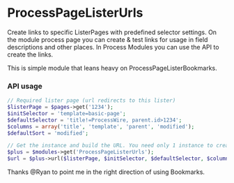 # ProcessPageListerUrls

Create links to specific ListerPages with predefined selector settings. On the module process page you can create & test links for usage in field descriptions and other places. In Process Modules you can use the API to create the links.

This is simple module that leans heavy on ProcessPageListerBookmarks.

### API usage

```php
// Required lister page (url redirects to this lister)
$listerPage = $pages->get('1234');
$initSelector = 'template=basic-page';
$defaultSelector = 'title!=ProcessWire, parent.id>1234';
$columns = array('title', 'template', 'parent', 'modified');
$defaultSort = 'modified';

// Get the instance and build the URL. You need only 1 instance to create multiple URLs.
$plus = $modules->get('ProcessPageListerUrls');
$url = $plus->url($listerPage, $initSelector, $defaultSelector, $columns, $defaultSort);

```

Thanks @Ryan to point me in the right direction of using Bookmarks.
